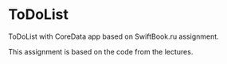 # ToDoList
ToDoList with CoreData app based on SwiftBook.ru assignment.

This assignment is based on the code from the lectures. 


